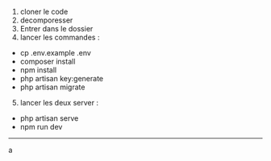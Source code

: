 1. cloner le code
2. decomporesser
3. Entrer dans le dossier
4. lancer les commandes : 
- cp .env.example .env
- composer install
- npm install
- php artisan key:generate
- php artisan migrate
5. lancer les deux server :
- php artisan serve
- npm run dev

--------------------
a